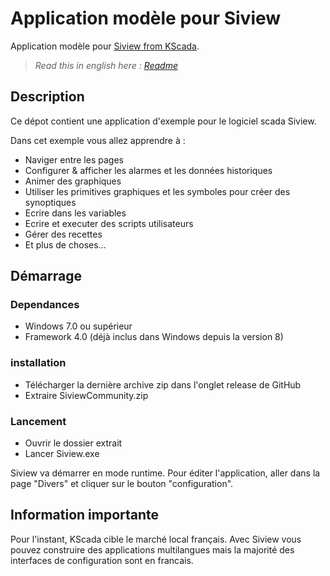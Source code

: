 # Application modèle pour Siview
Application modèle pour [Siview from KScada](https://www.kscada.com/siview.html).

>*Read this in english here : [Readme](README.md)*

## Description

Ce dépot contient une application d'exemple pour le logiciel scada Siview.

Dans cet exemple vous allez apprendre à :

* Naviger entre les pages
* Configurer & afficher les alarmes et les données historiques
* Animer des graphiques
* Utiliser les primitives graphiques et les symboles pour créer des synoptiques
* Ecrire dans les variables
* Ecrire et executer des scripts utilisateurs
* Gérer des recettes
* Et plus de choses...

## Démarrage

### Dependances

* Windows 7.0 ou supérieur
* Framework 4.0 (déjà inclus dans Windows depuis la version 8)

### installation

* Télécharger la dernière archive zip dans l'onglet release de GitHub
* Extraire SiviewCommunity.zip

### Lancement

* Ouvrir le dossier extrait
* Lancer Siview.exe

Siview va démarrer en mode runtime.
Pour éditer l'application, aller dans la page "Divers" et cliquer sur le bouton "configuration".


## Information importante

Pour l'instant, KScada cible le marché local français.
Avec Siview vous pouvez construire des applications multilangues mais la majorité des interfaces de configuration sont en francais.


